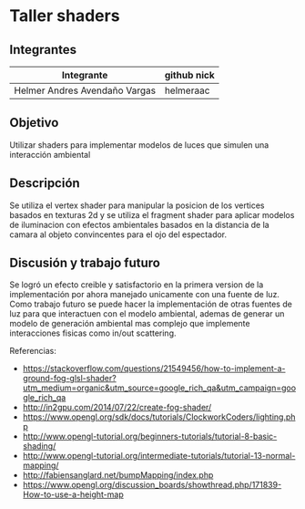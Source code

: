 # Taller shaders

## Integrantes

| Integrante | github nick |
|------------|-------------|
|      Helmer Andres Avendaño Vargas      |     helmeraac        |

## Objetivo

Utilizar shaders para implementar modelos de luces que simulen una interacción ambiental

## Descripción

Se utiliza el vertex shader para manipular la posicion de los vertices basados en texturas 2d y se utiliza el fragment shader para aplicar modelos de iluminacion con efectos ambientales basados en la distancia de la camara al objeto convincentes para el ojo del espectador.

## Discusión y trabajo futuro

Se logró un efecto creible y satisfactorio en la primera version de la implementación por ahora manejado unicamente con una fuente de luz. Como trabajo futuro se puede hacer la implementación de otras fuentes de luz para que interactuen con el modelo ambiental, ademas de generar un modelo de generación ambiental mas complejo que implemente interacciones fisicas como in/out scattering.

Referencias:
* https://stackoverflow.com/questions/21549456/how-to-implement-a-ground-fog-glsl-shader?utm_medium=organic&utm_source=google_rich_qa&utm_campaign=google_rich_qa
* http://in2gpu.com/2014/07/22/create-fog-shader/
* https://www.opengl.org/sdk/docs/tutorials/ClockworkCoders/lighting.php
* http://www.opengl-tutorial.org/beginners-tutorials/tutorial-8-basic-shading/
* http://www.opengl-tutorial.org/intermediate-tutorials/tutorial-13-normal-mapping/
* http://fabiensanglard.net/bumpMapping/index.php
* https://www.opengl.org/discussion_boards/showthread.php/171839-How-to-use-a-height-map
